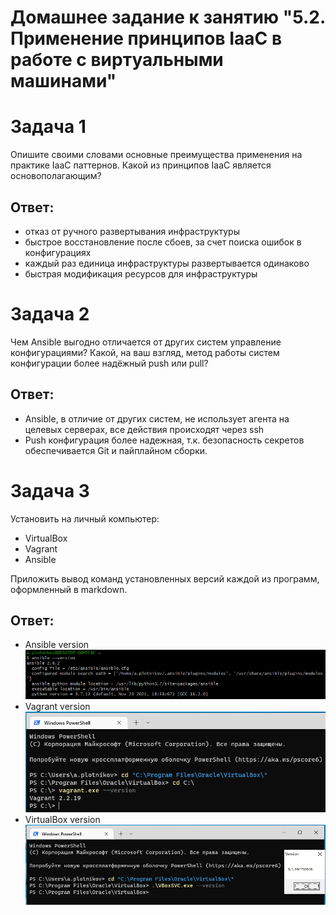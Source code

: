 Домашнее задание к занятию "5.2. Применение принципов IaaC в работе с виртуальными машинами"
==
Задача 1
==
Опишите своими словами основные преимущества применения на практике IaaC паттернов.
Какой из принципов IaaC является основополагающим?

Ответ:
--
- отказ от ручного развертывания инфраструктуры
- быстрое восстановление после сбоев, за счет поиска ошибок в конфигурациях
- каждый раз единица инфраструктуры развертывается одинаково
- быстрая модификация ресурсов для инфраструктуры

Задача 2
==
Чем Ansible выгодно отличается от других систем управление конфигурациями?
Какой, на ваш взгляд, метод работы систем конфигурации более надёжный push или pull?

Ответ:
--
- Ansible, в отличие от других систем, не использует агента на целевых серверах, все действия происходят через ssh
- Push конфигурация более надежная, т.к. безопасность секретов обеспечивается Git и пайплайном сборки. 

Задача 3
==
Установить на личный компьютер:

- VirtualBox
- Vagrant
- Ansible

Приложить вывод команд установленных версий каждой из программ, оформленный в markdown.

Ответ:
--
- Ansible version
![alt text](pictures/ansible_version.png "Ansible version")
- Vagrant version
![alt text](pictures/vagrant_version.png "Vagrant version")
- VirtualBox version
![alt text](pictures/vbox_version.png "VirtualBox version")